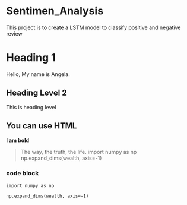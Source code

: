 # Sentimen_Analysis
 This project is to create a LSTM model to classify positive and negative review

# Heading 1 
Hello, My name is Angela. 

## Heading Level 2 
This is heading level 

<h2>You can use HTML</h2>

**I am bold**

>The way, the truth, the life. 
>import numpy as np 
>np.expand_dims(wealth, axis=-1)


### code block 

`import numpy as np`

`np.expand_dims(wealth, axis=-1)`









